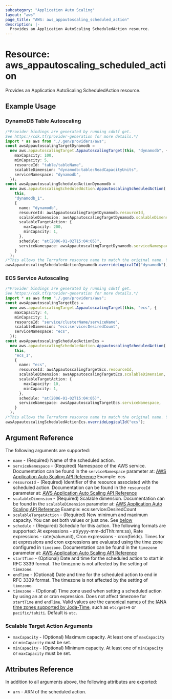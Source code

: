 ```yaml
---
subcategory: "Application Auto Scaling"
layout: "aws"
page_title: "AWS: aws_appautoscaling_scheduled_action"
description: |-
  Provides an Application AutoScaling ScheduledAction resource.
---
```


# Resource: aws\_appautoscaling\_scheduled\_action

Provides an Application AutoScaling ScheduledAction resource.

## Example Usage

### DynamoDB Table Autoscaling

```typescript
/*Provider bindings are generated by running cdktf get.
See https://cdk.tf/provider-generation for more details.*/
import * as aws from "./.gen/providers/aws";
const awsAppautoscalingTargetDynamodb =
  new aws.appautoscalingTarget.AppautoscalingTarget(this, "dynamodb", {
    maxCapacity: 100,
    minCapacity: 5,
    resourceId: "table/tableName",
    scalableDimension: "dynamodb:table:ReadCapacityUnits",
    serviceNamespace: "dynamodb",
  });
const awsAppautoscalingScheduledActionDynamodb =
  new aws.appautoscalingScheduledAction.AppautoscalingScheduledAction(
    this,
    "dynamodb_1",
    {
      name: "dynamodb",
      resourceId: awsAppautoscalingTargetDynamodb.resourceId,
      scalableDimension: awsAppautoscalingTargetDynamodb.scalableDimension,
      scalableTargetAction: {
        maxCapacity: 200,
        minCapacity: 1,
      },
      schedule: "at(2006-01-02T15:04:05)",
      serviceNamespace: awsAppautoscalingTargetDynamodb.serviceNamespace,
    }
  );
/*This allows the Terraform resource name to match the original name. You can remove the call if you don't need them to match.*/
awsAppautoscalingScheduledActionDynamodb.overrideLogicalId("dynamodb");

```

### ECS Service Autoscaling

```typescript
/*Provider bindings are generated by running cdktf get.
See https://cdk.tf/provider-generation for more details.*/
import * as aws from "./.gen/providers/aws";
const awsAppautoscalingTargetEcs =
  new aws.appautoscalingTarget.AppautoscalingTarget(this, "ecs", {
    maxCapacity: 4,
    minCapacity: 1,
    resourceId: "service/clusterName/serviceName",
    scalableDimension: "ecs:service:DesiredCount",
    serviceNamespace: "ecs",
  });
const awsAppautoscalingScheduledActionEcs =
  new aws.appautoscalingScheduledAction.AppautoscalingScheduledAction(
    this,
    "ecs_1",
    {
      name: "ecs",
      resourceId: awsAppautoscalingTargetEcs.resourceId,
      scalableDimension: awsAppautoscalingTargetEcs.scalableDimension,
      scalableTargetAction: {
        maxCapacity: 10,
        minCapacity: 1,
      },
      schedule: "at(2006-01-02T15:04:05)",
      serviceNamespace: awsAppautoscalingTargetEcs.serviceNamespace,
    }
  );
/*This allows the Terraform resource name to match the original name. You can remove the call if you don't need them to match.*/
awsAppautoscalingScheduledActionEcs.overrideLogicalId("ecs");

```

## Argument Reference

The following arguments are supported:

* `name` - (Required) Name of the scheduled action.
* `serviceNamespace` - (Required) Namespace of the AWS service. Documentation can be found in the `serviceNamespace` parameter at: [AWS Application Auto Scaling API Reference](https://docs.aws.amazon.com/autoscaling/application/APIReference/API_PutScheduledAction.html) Example: ecs
* `resourceId` - (Required) Identifier of the resource associated with the scheduled action. Documentation can be found in the `resourceId` parameter at: [AWS Application Auto Scaling API Reference](https://docs.aws.amazon.com/autoscaling/application/APIReference/API_PutScheduledAction.html)
* `scalableDimension` - (Required) Scalable dimension. Documentation can be found in the `scalableDimension` parameter at: [AWS Application Auto Scaling API Reference](https://docs.aws.amazon.com/autoscaling/application/APIReference/API_PutScheduledAction.html) Example: ecs:service:DesiredCount
* `scalableTargetAction` - (Required) New minimum and maximum capacity. You can set both values or just one. See [below](#scalable-target-action-arguments)
* `schedule` - (Required) Schedule for this action. The following formats are supported: At expressions - at(yyyy-mm-ddThh:mm:ss), Rate expressions - rate(valueunit), Cron expressions - cron(fields). Times for at expressions and cron expressions are evaluated using the time zone configured in `timezone`. Documentation can be found in the `timezone` parameter at: [AWS Application Auto Scaling API Reference](https://docs.aws.amazon.com/autoscaling/application/APIReference/API_PutScheduledAction.html)
* `startTime` - (Optional) Date and time for the scheduled action to start in RFC 3339 format. The timezone is not affected by the setting of `timezone`.
* `endTime` - (Optional) Date and time for the scheduled action to end in RFC 3339 format. The timezone is not affected by the setting of `timezone`.
* `timezone` - (Optional) Time zone used when setting a scheduled action by using an at or cron expression. Does not affect timezone for `startTime` and `endTime`. Valid values are the [canonical names of the IANA time zones supported by Joda-Time](https://www.joda.org/joda-time/timezones.html), such as `etc/gmt+9` or `pacific/tahiti`. Default is `utc`.

### Scalable Target Action Arguments

* `maxCapacity` - (Optional) Maximum capacity. At least one of `maxCapacity` or `minCapacity` must be set.
* `minCapacity` - (Optional) Minimum capacity. At least one of `minCapacity` or `maxCapacity` must be set.

## Attributes Reference

In addition to all arguments above, the following attributes are exported:

* `arn` - ARN of the scheduled action.
